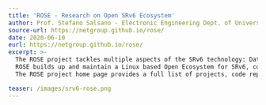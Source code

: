 ```yaml
---
title: 'ROSE - Research on Open SRv6 Ecosystem'
author: Prof. Stefano Salsano - Electronic Engineering Dept. of University of Rome Tor Vergata
source-url: https://netgroup.github.io/rose/
date: 2020-06-10
eurl: https://netgroup.github.io/rose/
excerpt: >-
  The ROSE project tackles multiple aspects of the SRv6 technology: Data Plane, Control Plane, SRv6 host networking stack, integration with applications, integration with Cloud/Data Center Infrastructures.
  ROSE builds up and maintain a Linux based Open Ecosystem for SRv6, composed of several sub-projects, like SRPerf (performance evaluation of SRv6 implementations), SRv6 SDN (gRPC based API for controlling SRv6 Linux routers), SRv6 uSID implementation in Linux and P4 and several others.
  The ROSE project home page provides a full list of projects, code repositories and scientific papers that have been published.

teaser: /images/srv6-rose.png
---
```

